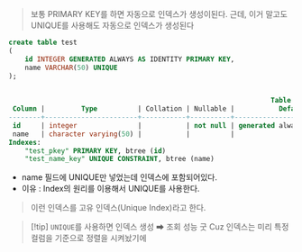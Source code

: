 
> 보통 PRIMARY KEY를 하면 자동으로 인덱스가 생성이된다.
> 근데, 이거 말고도 UNIQUE를 사용해도 자동으로 인덱스가 생성된다



```SQL
create table test 
(
	id INTEGER GENERATED ALWAYS AS IDENTITY PRIMARY KEY,
	name VARCHAR(50) UNIQUE
);                                 
                               

																 Table "public.test"
 Column |         Type          | Collation | Nullable |           Default            
--------+-----------------------+-----------+----------+------------------------------
 id     | integer               |           | not null | generated always as identity
 name   | character varying(50) |           |          | 
Indexes:
    "test_pkey" PRIMARY KEY, btree (id)
    "test_name_key" UNIQUE CONSTRAINT, btree (name)
```
- name 필드에 UNIQUE만 넣었는데 인덱스에 포함되어있다.
- 이유 : Index의 원리를 이용해서 UNIQUE를 사용한다.


> 이런 인덱스를 고유 인덱스(Unique Index)라고 한다.

>[!tip] `UNIQUE`를 사용하면 인덱스 생성 ➡ 조회 성능 굿 Cuz 인덱스는 미리 특정 컬럼을 기준으로 정렬을 시켜놨기에 


